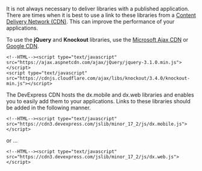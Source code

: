 It is not always necessary to deliver libraries with a published application. There are times when it is best to use a link to these libraries from a [Content Delivery Network (CDN)](https://en.wikipedia.org/wiki/Content_delivery_network). This can improve the performance of your applications.

To use the **jQuery** and **Knockout** libraries, use the [Microsoft Ajax CDN](https://www.asp.net/ajaxlibrary/cdn.ashx) or [Google CDN](https://developers.google.com/speed/libraries/devguide?hl=ru).

    <!--HTML--><script type="text/javascript" src="https://ajax.aspnetcdn.com/ajax/jQuery/jquery-3.1.0.min.js"></script>
    <script type="text/javascript" src="https://cdnjs.cloudflare.com/ajax/libs/knockout/3.4.0/knockout-min.js"></script>
    
The DevExpress CDN hosts the dx.mobile and dx.web libraries and enables you to easily add them to your applications. Links to these libraries should be added in the following manner.

    <!--HTML--><script type="text/javascript" src="https://cdn3.devexpress.com/jslib/minor_17_2/js/dx.mobile.js"></script>

or ...

    <!--HTML--><script type="text/javascript" src="https://cdn3.devexpress.com/jslib/minor_17_2/js/dx.web.js"></script>
